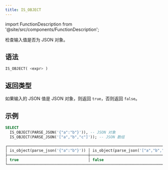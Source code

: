 ```yaml
---
title: IS_OBJECT
---
```

import FunctionDescription from '@site/src/components/FunctionDescription';

<FunctionDescription description="引入或更新于：v1.2.368"/>

检查输入值是否为 JSON 对象。

## 语法

```sql
IS_OBJECT( <expr> )
```

## 返回类型

如果输入的 JSON 值是 JSON 对象，则返回 `true`，否则返回 `false`。

## 示例

```sql
SELECT
  IS_OBJECT(PARSE_JSON('{"a":"b"}')), -- JSON 对象
  IS_OBJECT(PARSE_JSON('["a","b","c"]')); -- JSON 数组

┌─────────────────────────────────────────────────────────────────────────────┐
│ is_object(parse_json('{"a":"b"}')) │ is_object(parse_json('["a","b","c"]')) │
├────────────────────────────────────┼────────────────────────────────────────┤
│ true                               │ false                                  │
└─────────────────────────────────────────────────────────────────────────────┘
```